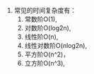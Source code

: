 1. 常见的时间复杂度有：
    1. 常数阶O(1),
    2. 对数阶O(log2n),
    3. 线性阶O(n),
    4. 线性对数阶O(nlog2n),
    5. 平方阶O(n^2)，
    6. 立方阶O(n^3),
